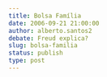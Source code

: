 ```yaml
---
title: Bolsa Família
date: 2006-09-21 21:00:00
author: alberto.santos2
debate: Freud explica?
slug: bolsa-familia
status: publish 
type: post
---
```



